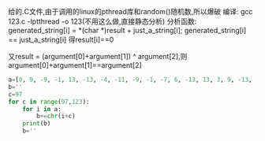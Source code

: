 给的.C文件,由于调用的linux的pthread库和random()随机数,所以爆破
编译:
    gcc 123.c -lptthread -o 123(不用这么做,直接静态分析)
分析函数: generated_string[i] = *(char *)result + just_a_string[i];
        generated_string[i] == just_a_string[i]
        得result[i]==0
  
又result = (argument[0]+argument[1]) ^ argument[2],则
  argument[0]+argument[1]==argument[2]
  
  ```python
  a=[0, 9, -9, -1, 13, -13, -4, -11, -9, -1, -7, 6, -13, 13, 3, 9, -13, -11, 6, -7]
  b=''
  c=97
  for c in range(97,123):
      for i in a:
          b+=chr(i+c)
      print(b)
      b=''
```